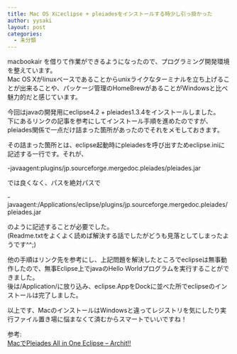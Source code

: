 ```yaml
---
title: Mac OS Xにeclipse + pleiadesをインストールする時少し引っ掛かった
author: yysaki
layout: post
categories:
  - 未分類
---
```

macbookair を借りて作業ができるようになったので、プログラミング開発環境を整えています。  
Mac OS Xがlinuxベースであることからunixライクなターミナルを立ち上げることが出来ることや、パッケージ管理のHomeBrewがあることがWindowsと比べ魅力的だと感じています。

今回はjavaの開発用にeclipse4.2 + pleiades1.3.4をインストールしました。  
下にあるリンクの記事を参考にしてインストール手順を進めたのですが、pleiades関係で一点だけ詰まった箇所があったのでそれをメモしておきます。

その詰まった箇所とは、eclipse起動時にpleiadesを呼び出すためeclipse.iniに記述する一行です。それが、

-javaagent:plugins/jp.sourceforge.mergedoc.pleiades/pleiades.jar 

では良くなく、パスを絶対パスで

-javaagent:/Applications/eclipse/plugins/jp.sourceforge.mergedoc.pleiades/pleiades.jar 

のように記述することが必要でした。  
(Readme.txtをよくよく読めば解決する話でしたがどうも見落としてしまったようです^^;)

他の手順はリンク先を参考にし、上記問題を解決したところでeclipseは無事動作したので、無事Eclipse上でjavaのHello Worldプログラムを実行することができました。  
後は/Application/に放り込み、eclipse.AppをDockに並べた所でeclipseのインストールは完了しました。

以上です、MacのインストールはWindowsと違ってレジストリを気にしたり実行ファイル置き場に悩まなくて済むからスマートでいいですね！

参考:  
[MacでPleiades All in One Eclipse &#8211; Archit!!  
][1]

 [1]: http://d.hatena.ne.jp/architshin/20110224/1298519661
